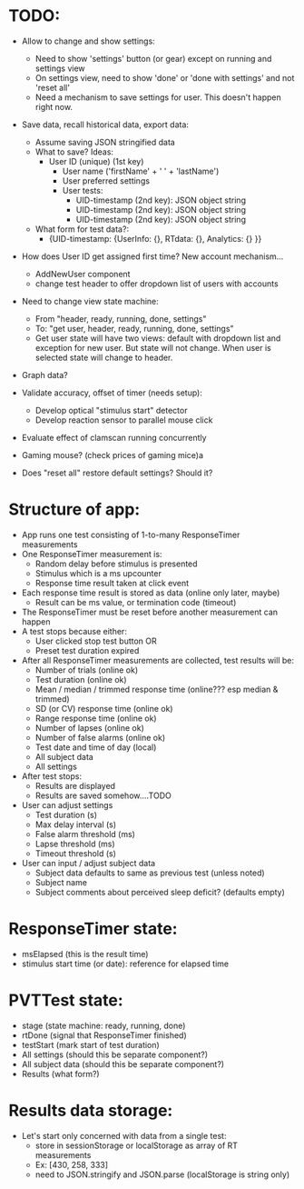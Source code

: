 # TODO:
* Allow to change and show settings:
    * Need to show 'settings' button (or gear) except on running and settings view
    * On settings view, need to show 'done' or 'done with settings' and not 'reset all'
    * Need a mechanism to save settings for user. This doesn't happen right now. 
* Save data, recall historical data, export data:
    * Assume saving JSON stringified data
    * What to save? Ideas:
        * User ID (unique) (1st key)
            * User name ('firstName' + ' ' + 'lastName')
            * User preferred settings
            * User tests:
                * UID-timestamp (2nd key): JSON object string
                * UID-timestamp (2nd key): JSON object string
                * UID-timestamp (2nd key): JSON object string
    * What form for test data?:
        * {UID-timestamp: {UserInfo: {}, RTdata: {}, Analytics: {} }}
* How does User ID get assigned first time? New account mechanism...
    * AddNewUser component
    * change test header to offer dropdown list of users with accounts

* Need to change view state machine:
    * From "header, ready, running, done, settings" 
    * To: "get user, header, ready, running, done, settings"
    * Get user state will have two views: default with dropdown list and exception for new user. But state will not change. When user is selected state will change to header.



* Graph data?
* Validate accuracy, offset of timer (needs setup):
    * Develop optical "stimulus start" detector
    * Develop reaction sensor to parallel mouse click
* Evaluate effect of clamscan running concurrently
* Gaming mouse? (check prices of gaming mice)a
* Does "reset all" restore default settings? Should it?

# Structure of app:
* App runs one test consisting of 1-to-many ResponseTimer measurements
* One ResponseTimer measurement is:
  * Random delay before stimulus is presented
  * Stimulus which is a ms upcounter
  * Response time result taken at click event
* Each response time result is stored as data (online only later, maybe)
  * Result can be ms value, or termination code (timeout)
* The ResponseTimer must be reset before another measurement can happen
* A test stops because either:
  * User clicked stop test button OR
  * Preset test duration expired
* After all ResponseTimer measurements are collected, test results will be:
  * Number of trials (online ok)
  * Test duration (online ok)
  * Mean / median / trimmed response time (online??? esp median & trimmed)
  * SD (or CV) response time (online ok)
  * Range response time (online ok)
  * Number of lapses (online ok)
  * Number of false alarms (online ok)
  * Test date and time of day (local)
  * All subject data
  * All settings
* After test stops: 
  * Results are displayed
  * Results are saved somehow....TODO
* User can adjust settings
  * Test duration (s)
  * Max delay interval (s)
  * False alarm threshold (ms)
  * Lapse threshold (ms)
  * Timeout threshold (s)
* User can input / adjust subject data
  * Subject data defaults to same as previous test (unless noted)
  * Subject name
  * Subject comments about perceived sleep deficit? (defaults empty)

# ResponseTimer state:
* msElapsed (this is the result time)
* stimulus start time (or date): reference for elapsed time

# PVTTest state:
* stage (state machine: ready, running, done)
* rtDone (signal that ResponseTimer finished)
* testStart (mark start of test duration)
* All settings (should this be separate component?)
* All subject data (should this be separate component?)
* Results (what form?)

# Results data storage:
* Let's start only concerned with data from a single test:
  * store in sessionStorage or localStorage as array of RT measurements
  * Ex: [430, 258, 333]
  * need to JSON.stringify and JSON.parse (localStorage is string only)
